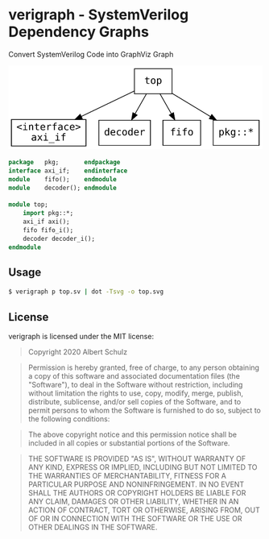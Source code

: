 # verigraph - SystemVerilog Dependency Graphs

Convert SystemVerilog Code into GraphViz Graph

![Graph for example/top.sv](example/top.svg)

```systemverilog
package   pkg;       endpackage
interface axi_if;    endinterface
module    fifo();    endmodule
module    decoder(); endmodule

module top;
    import pkg::*;
    axi_if axi();
    fifo fifo_i();
    decoder decoder_i();
endmodule
```

## Usage

```bash
$ verigraph p top.sv | dot -Tsvg -o top.svg
```

## License

verigraph is licensed under the MIT license:

> Copyright 2020 Albert Schulz

> Permission is hereby granted, free of charge, to any person obtaining a copy of this software and associated documentation files (the "Software"), to deal in the Software without restriction, including without limitation the rights to use, copy, modify, merge, publish, distribute, sublicense, and/or sell copies of the Software, and to permit persons to whom the Software is furnished to do so, subject to the following conditions:

> The above copyright notice and this permission notice shall be included in all copies or substantial portions of the Software.

> THE SOFTWARE IS PROVIDED "AS IS", WITHOUT WARRANTY OF ANY KIND, EXPRESS OR IMPLIED, INCLUDING BUT NOT LIMITED TO THE WARRANTIES OF MERCHANTABILITY, FITNESS FOR A PARTICULAR PURPOSE AND NONINFRINGEMENT. IN NO EVENT SHALL THE AUTHORS OR COPYRIGHT HOLDERS BE LIABLE FOR ANY CLAIM, DAMAGES OR OTHER LIABILITY, WHETHER IN AN ACTION OF CONTRACT, TORT OR OTHERWISE, ARISING FROM, OUT OF OR IN CONNECTION WITH THE SOFTWARE OR THE USE OR OTHER DEALINGS IN THE SOFTWARE.